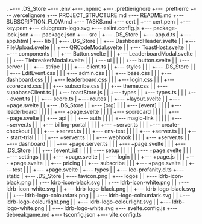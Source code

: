 .
+--- .DS_Store
+--- .env
+--- .npmrc
+--- .prettierignore
+--- .prettierrc
+--- .vercelignore
+--- PROJECT_STRUCTURE.md
+--- README.md
+--- SUBSCRIPTION_FLOW.md
+--- TASKS.md
+--- cert
|   +--- cert.pem
|   +--- key.pem
+--- clubgreen-logo.svg
+--- eslint.config.js
+--- package-lock.json
+--- package.json
+--- src
|   +--- .DS_Store
|   +--- app.d.ts
|   +--- app.html
|   +--- lib
|   |   +--- .DS_Store
|   |   +--- DashboardHeader.svelte
|   |   +--- FileUpload.svelte
|   |   +--- QRCodeModal.svelte
|   |   +--- ToastHost.svelte
|   |   +--- components
|   |   |   +--- Button.svelte
|   |   |   +--- LeaderboardModal.svelte
|   |   |   +--- TiebreakerModal.svelte
|   |   |   +--- ui
|   |   |   |   +--- button.svelte
|   |   +--- server
|   |   |   +--- stripe
|   |   |   |   +--- client.ts
|   |   +--- styles
|   |   |   +--- .DS_Store
|   |   |   +--- EditEvent.css
|   |   |   +--- admin.css
|   |   |   +--- base.css
|   |   |   +--- dashboard.css
|   |   |   +--- leaderboard.css
|   |   |   +--- login.css
|   |   |   +--- scorecard.css
|   |   |   +--- subscribe.css
|   |   |   +--- theme.css
|   |   +--- supabaseClient.ts
|   |   +--- toastStore.js
|   |   +--- types
|   |   +--- types.ts
|   |   |   +--- event.ts
|   |   |   +--- score.ts
|   +--- routes
|   |   +--- +layout.svelte
|   |   +--- +page.svelte
|   |   +--- .DS_Store
|   |   +--- [org]
|   |   |   +--- [event]
|   |   |   |   +--- leaderboard
|   |   |   |   |   +--- +page.svelte
|   |   |   |   +--- scorecard
|   |   |   |   |   +--- +page.svelte
|   |   +--- api
|   |   |   +--- auth
|   |   |   |   +--- magic-link
|   |   |   |   |   +--- +server.ts
|   |   |   +--- billing-portal
|   |   |   |   +--- +server.ts
|   |   |   +--- create-checkout
|   |   |   |   +--- +server.ts
|   |   |   +--- env-test
|   |   |   |   +--- +server.ts
|   |   |   +--- start-trial
|   |   |   |   +--- +server.ts
|   |   |   +--- webhook
|   |   |   |   +--- +server.ts
|   |   +--- dashboard
|   |   |   +--- +page.server.ts
|   |   |   +--- +page.svelte
|   |   |   +--- .DS_Store
|   |   |   +--- [event_id]
|   |   |   |   +--- setup
|   |   |   |   |   +--- +page.svelte
|   |   |   +--- settings
|   |   |   |   +--- +page.svelte
|   |   +--- login
|   |   |   +--- +page.js
|   |   |   +--- +page.svelte
|   |   +--- pricing
|   |   +--- subscribe
|   |   |   +--- +page.svelte
|   |   +--- test
|   |   |   +--- +page.svelte
|   +--- types
|   |   +--- leo-profanity.d.ts
+--- static
|   +--- .DS_Store
|   +--- favicon.png
|   +--- logos
|   |   +--- ldrb-icon-black.png
|   |   +--- ldrb-icon-black.svg
|   |   +--- ldrb-icon-white.png
|   |   +--- ldrb-icon-white.svg
|   |   +--- ldrb-logo-black.png
|   |   +--- ldrb-logo-black.svg
|   |   +--- ldrb-logo-colourdark.png
|   |   +--- ldrb-logo-colourdark.svg
|   |   +--- ldrb-logo-colourlight.png
|   |   +--- ldrb-logo-colourlight.svg
|   |   +--- ldrb-logo-white.png
|   |   +--- ldrb-logo-white.svg
+--- svelte.config.js
+--- tiebreakgame.md
+--- tsconfig.json
+--- vite.config.ts
